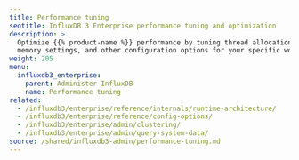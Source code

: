 ```yaml
---
title: Performance tuning
seotitle: InfluxDB 3 Enterprise performance tuning and optimization
description: >
  Optimize {{% product-name %}} performance by tuning thread allocation,
  memory settings, and other configuration options for your specific workload.
weight: 205
menu:
  influxdb3_enterprise:
    parent: Administer InfluxDB
    name: Performance tuning
related:
  - /influxdb3/enterprise/reference/internals/runtime-architecture/
  - /influxdb3/enterprise/reference/config-options/
  - /influxdb3/enterprise/admin/clustering/
  - /influxdb3/enterprise/admin/query-system-data/
source: /shared/influxdb3-admin/performance-tuning.md
---
```


<!--
The content of this file is located at
//SOURCE - content/shared/influxdb3-admin/performance-tuning.md
-->